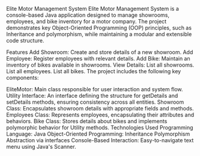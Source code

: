 Elite Motor Management System
Elite Motor Management System is a console-based Java application designed to manage showrooms, employees, and bike inventory for a motor company. The project demonstrates key Object-Oriented Programming (OOP) principles, such as Inheritance and polymorphism, while maintaining a modular and extensible code structure.

Features
Add Showroom: Create and store details of a new showroom.
Add Employee: Register employees with relevant details.
Add Bike: Maintain an inventory of bikes available in showrooms.
View Details:
List all showrooms.
List all employees.
List all bikes.
The project includes the following key components:

EliteMotor: Main class responsible for user interaction and system flow.
Utility Interface: An interface defining the structure for getDetails and setDetails methods, ensuring consistency across all entities.
Showroom Class: Encapsulates showroom details with appropriate fields and methods.
Employees Class: Represents employees, encapsulating their attributes and behaviors.
Bike Class: Stores details about bikes and implements polymorphic behavior for Utility methods.
Technologies Used
Programming Language: Java
Object-Oriented Programming:
Inheritance
Polymorphism
Abstraction via interfaces
Console-Based Interaction: Easy-to-navigate text menu using Java's Scanner.
